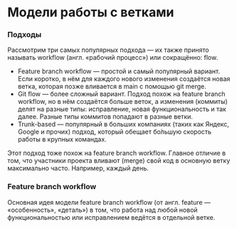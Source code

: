 # Модели работы с ветками

### Подходы
Рассмотрим три самых популярных подхода — их также принято называть workflow (англ. «рабочий процесс») или сокращённо: flow.
- Feature branch workflow — простой и самый популярный вариант. Если коротко, в нём для каждого нового изменения создаётся новая ветка, которая позже вливается в main с помощью git merge.
- Git flow — более сложный вариант. Подход похож на feature branch workflow, но в нём создаётся больше веток, а изменения (коммиты) делят на разные типы: исправление, новая функциональность и так далее. Разные типы коммитов попадают в разные ветки.
- Trunk-based — популярный в больших компаниях (таких как Яндекс, Google и прочих) подход, который обещает бо́льшую скорость работы в крупных командах.

Этот подход тоже похож на feature branch workflow. Главное отличие в том, что участники проекта вливают (merge) свой код в основную ветку максимально часто. Например, каждый день.

### Feature branch workflow
Основная идея модели feature branch workflow (от англ. feature — «особенность», «деталь») в том, что работа над любой новой функциональностью или исправлением ведётся в отдельной ветке.


